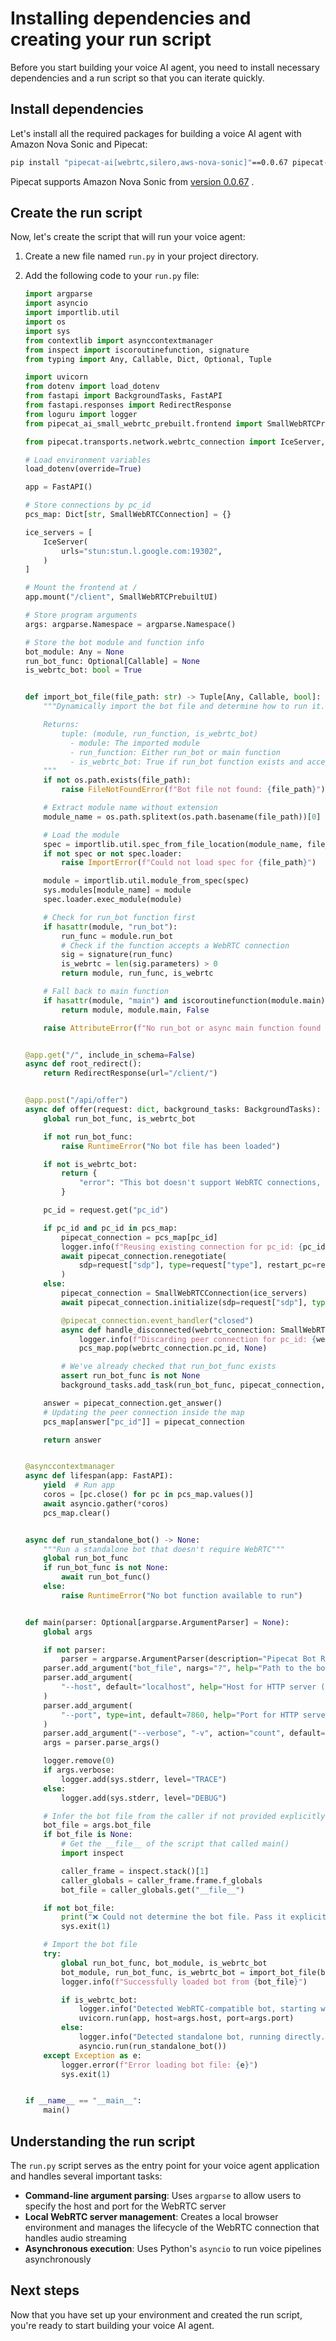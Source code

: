 # Installing dependencies and creating your run script

Before you start building your voice AI agent, you need to install necessary dependencies and a run script so that you can iterate quickly.


## Install dependencies


Let's install all the required packages for building a voice AI agent with Amazon Nova Sonic and Pipecat:

```bash
pip install "pipecat-ai[webrtc,silero,aws-nova-sonic]"==0.0.67 pipecat-ai-small-webrtc-prebuilt fastapi uvicorn python-dotenv boto3
```

Pipecat supports Amazon Nova Sonic from [version 0.0.67](https://github.com/pipecat-ai/pipecat/releases/tag/v0.0.67) .


## Create the run script


Now, let's create the script that will run your voice agent:

1. Create a new file named `run.py` in your project directory.
    
2. Add the following code to your `run.py` file:
    
    ```python
    import argparse
    import asyncio
    import importlib.util
    import os
    import sys
    from contextlib import asynccontextmanager
    from inspect import iscoroutinefunction, signature
    from typing import Any, Callable, Dict, Optional, Tuple
    
    import uvicorn
    from dotenv import load_dotenv
    from fastapi import BackgroundTasks, FastAPI
    from fastapi.responses import RedirectResponse
    from loguru import logger
    from pipecat_ai_small_webrtc_prebuilt.frontend import SmallWebRTCPrebuiltUI
    
    from pipecat.transports.network.webrtc_connection import IceServer, SmallWebRTCConnection
    
    # Load environment variables
    load_dotenv(override=True)
    
    app = FastAPI()
    
    # Store connections by pc_id
    pcs_map: Dict[str, SmallWebRTCConnection] = {}
    
    ice_servers = [
        IceServer(
            urls="stun:stun.l.google.com:19302",
        )
    ]
    
    # Mount the frontend at /
    app.mount("/client", SmallWebRTCPrebuiltUI)
    
    # Store program arguments
    args: argparse.Namespace = argparse.Namespace()
    
    # Store the bot module and function info
    bot_module: Any = None
    run_bot_func: Optional[Callable] = None
    is_webrtc_bot: bool = True
    
    
    def import_bot_file(file_path: str) -> Tuple[Any, Callable, bool]:
        """Dynamically import the bot file and determine how to run it.
    
        Returns:
            tuple: (module, run_function, is_webrtc_bot)
              - module: The imported module
              - run_function: Either run_bot or main function
              - is_webrtc_bot: True if run_bot function exists and accepts a WebRTC connection
        """
        if not os.path.exists(file_path):
            raise FileNotFoundError(f"Bot file not found: {file_path}")
    
        # Extract module name without extension
        module_name = os.path.splitext(os.path.basename(file_path))[0]
    
        # Load the module
        spec = importlib.util.spec_from_file_location(module_name, file_path)
        if not spec or not spec.loader:
            raise ImportError(f"Could not load spec for {file_path}")
    
        module = importlib.util.module_from_spec(spec)
        sys.modules[module_name] = module
        spec.loader.exec_module(module)
    
        # Check for run_bot function first
        if hasattr(module, "run_bot"):
            run_func = module.run_bot
            # Check if the function accepts a WebRTC connection
            sig = signature(run_func)
            is_webrtc = len(sig.parameters) > 0
            return module, run_func, is_webrtc
    
        # Fall back to main function
        if hasattr(module, "main") and iscoroutinefunction(module.main):
            return module, module.main, False
    
        raise AttributeError(f"No run_bot or async main function found in {file_path}")
    
    
    @app.get("/", include_in_schema=False)
    async def root_redirect():
        return RedirectResponse(url="/client/")
    
    
    @app.post("/api/offer")
    async def offer(request: dict, background_tasks: BackgroundTasks):
        global run_bot_func, is_webrtc_bot
    
        if not run_bot_func:
            raise RuntimeError("No bot file has been loaded")
    
        if not is_webrtc_bot:
            return {
                "error": "This bot doesn't support WebRTC connections, it's running in standalone mode"
            }
    
        pc_id = request.get("pc_id")
    
        if pc_id and pc_id in pcs_map:
            pipecat_connection = pcs_map[pc_id]
            logger.info(f"Reusing existing connection for pc_id: {pc_id}")
            await pipecat_connection.renegotiate(
                sdp=request["sdp"], type=request["type"], restart_pc=request.get("restart_pc", False)
            )
        else:
            pipecat_connection = SmallWebRTCConnection(ice_servers)
            await pipecat_connection.initialize(sdp=request["sdp"], type=request["type"])
    
            @pipecat_connection.event_handler("closed")
            async def handle_disconnected(webrtc_connection: SmallWebRTCConnection):
                logger.info(f"Discarding peer connection for pc_id: {webrtc_connection.pc_id}")
                pcs_map.pop(webrtc_connection.pc_id, None)
    
            # We've already checked that run_bot_func exists
            assert run_bot_func is not None
            background_tasks.add_task(run_bot_func, pipecat_connection, args)
    
        answer = pipecat_connection.get_answer()
        # Updating the peer connection inside the map
        pcs_map[answer["pc_id"]] = pipecat_connection
    
        return answer
    
    
    @asynccontextmanager
    async def lifespan(app: FastAPI):
        yield  # Run app
        coros = [pc.close() for pc in pcs_map.values()]
        await asyncio.gather(*coros)
        pcs_map.clear()
    
    
    async def run_standalone_bot() -> None:
        """Run a standalone bot that doesn't require WebRTC"""
        global run_bot_func
        if run_bot_func is not None:
            await run_bot_func()
        else:
            raise RuntimeError("No bot function available to run")
    
    
    def main(parser: Optional[argparse.ArgumentParser] = None):
        global args
    
        if not parser:
            parser = argparse.ArgumentParser(description="Pipecat Bot Runner")
        parser.add_argument("bot_file", nargs="?", help="Path to the bot file", default=None)
        parser.add_argument(
            "--host", default="localhost", help="Host for HTTP server (default: localhost)"
        )
        parser.add_argument(
            "--port", type=int, default=7860, help="Port for HTTP server (default: 7860)"
        )
        parser.add_argument("--verbose", "-v", action="count", default=0)
        args = parser.parse_args()
    
        logger.remove(0)
        if args.verbose:
            logger.add(sys.stderr, level="TRACE")
        else:
            logger.add(sys.stderr, level="DEBUG")
    
        # Infer the bot file from the caller if not provided explicitly
        bot_file = args.bot_file
        if bot_file is None:
            # Get the __file__ of the script that called main()
            import inspect
    
            caller_frame = inspect.stack()[1]
            caller_globals = caller_frame.frame.f_globals
            bot_file = caller_globals.get("__file__")
    
        if not bot_file:
            print("❌ Could not determine the bot file. Pass it explicitly to main().")
            sys.exit(1)
    
        # Import the bot file
        try:
            global run_bot_func, bot_module, is_webrtc_bot
            bot_module, run_bot_func, is_webrtc_bot = import_bot_file(bot_file)
            logger.info(f"Successfully loaded bot from {bot_file}")
    
            if is_webrtc_bot:
                logger.info("Detected WebRTC-compatible bot, starting web server...")
                uvicorn.run(app, host=args.host, port=args.port)
            else:
                logger.info("Detected standalone bot, running directly...")
                asyncio.run(run_standalone_bot())
        except Exception as e:
            logger.error(f"Error loading bot file: {e}")
            sys.exit(1)
    
    
    if __name__ == "__main__":
        main()
    ```
    


## Understanding the run script


The `run.py` script serves as the entry point for your voice agent application and handles several important tasks:

- **Command-line argument parsing**: Uses `argparse` to allow users to specify the host and port for the WebRTC server
- **Local WebRTC server management**: Creates a local browser environment and manages the lifecycle of the WebRTC connection that handles audio streaming
- **Asynchronous execution**: Uses Python's `asyncio` to run voice pipelines asynchronously

## Next steps

Now that you have set up your environment and created the run script, you're ready to start building your voice AI agent.
